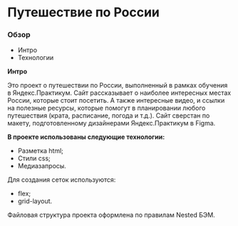 # Путешествие по России

### Обзор
* Интро
* Технологии

**Интро**

Это проект о путешествии по России, выполненный в рамках обучения в Яндекс.Практикум.
Сайт рассказывает о наиболее интересных местах России, которые стоит посетить. А также интересные видео, и ссылки на полезные ресурсы, которые помогут в планировании любого путешествия (крата, расписание, погода и т.д.).
Сайт сверстан по макету, подготовленному дизайнерами Яндекс.Практикум в Figma.

**В проекте использованы следующие технологии:**

* Разметка html;
* Стили css;
* Медиазапросы.

Для создания сеток используются:
* flex;
* grid-layout.

Файловая структура проекта оформлена по правилам Nested БЭМ.
